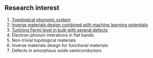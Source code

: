 ## Research interest  
1. [Topological phononic system](https://github.com/WOOHYUNHAN/phononTB)  
1. [Inverse materials design combined with machine learning potentials](https://github.com/WOOHYUNHAN/FermiLevelPinning)
1. [Tunining Fermi level in bulk with several defects](http://ann.atomistic.net/)
1. Electron-phonon interations in flat bands
1. Non-trivial topological materials
1. Inverse materials design for functional materials
1. Defects in amorphous oxide semiconductors
